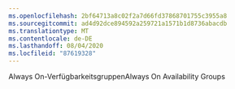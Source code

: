 ```yaml
---
ms.openlocfilehash: 2bf64713a8c02f2a7d66fd37868701755c3955a8
ms.sourcegitcommit: ad4d92dce894592a259721a1571b1d8736abacdb
ms.translationtype: MT
ms.contentlocale: de-DE
ms.lasthandoff: 08/04/2020
ms.locfileid: "87619328"
---
```

<span data-ttu-id="41b7e-101">Always On-Verfügbarkeitsgruppen</span><span class="sxs-lookup"><span data-stu-id="41b7e-101">Always On Availability Groups</span></span>
